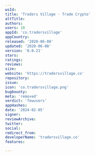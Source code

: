 ```yaml
---
wsId: 
title: 'Traders Village - Trade Crypto'
altTitle: 
authors: 
users: 10
appId: 'co.tradersvillage'
appCountry: 
released: '2020-06-08'
updated: '2020-06-08'
version: '0.0.21'
stars: 
ratings: 
reviews: 
size: 
website: 'https://tradersvillage.co'
repository: 
issue: 
icon: 'co.tradersvillage.png'
bugbounty: 
meta: 'removed'
verdict: 'fewusers'
appHashes: 
date: '2024-02-05'
signer: 
reviewArchive: 
twitter: 
social: 
redirect_from: 
developerName: 'tradersvillage.co'
features: 

---
```


